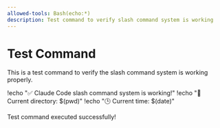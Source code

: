 ```yaml
---
allowed-tools: Bash(echo:*)
description: Test command to verify slash command system is working
---
```


# Test Command

This is a test command to verify the slash command system is working properly.

!echo "✅ Claude Code slash command system is working!"
!echo "📁 Current directory: $(pwd)"
!echo "🕒 Current time: $(date)"

Test command executed successfully!